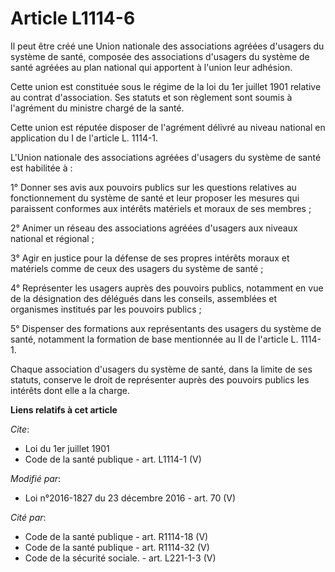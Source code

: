 # Article L1114-6

Il peut être créé une Union nationale des associations agréées d'usagers du système de santé, composée des associations
d'usagers du système de santé agréées au plan national qui apportent à l'union leur adhésion. 

Cette union est constituée sous le régime de la loi du 1er juillet 1901 relative au contrat d'association. Ses statuts et son
règlement sont soumis à l'agrément du ministre chargé de la santé. 

Cette union est réputée disposer de l'agrément délivré au niveau national en application du I de l'article L. 1114-1. 

L'Union nationale des associations agréées d'usagers du système de santé est habilitée à : 

1° Donner ses avis aux pouvoirs publics sur les questions relatives au fonctionnement du système de santé et leur proposer
les mesures qui paraissent conformes aux intérêts matériels et moraux de ses membres ; 

2° Animer un réseau des associations agréées d'usagers aux niveaux national et régional ; 

3° Agir en justice pour la défense de ses propres intérêts moraux et matériels comme de ceux des usagers du système de
santé ; 

4° Représenter les usagers auprès des pouvoirs publics, notamment en vue de la désignation des délégués dans les conseils,
assemblées et organismes institués par les pouvoirs publics ; 

5° Dispenser des formations aux représentants des usagers du système de santé, notamment la formation de base mentionnée au
II de l'article L. 1114-1. 

Chaque association d'usagers du système de santé, dans la limite de ses statuts, conserve le droit de représenter auprès des
pouvoirs publics les intérêts dont elle a la charge.

**Liens relatifs à cet article**

_Cite_:

  - Loi du 1er juillet 1901
  - Code de la santé publique - art. L1114-1 (V)

_Modifié par_:

  - Loi n°2016-1827 du 23 décembre 2016 - art. 70 (V)

_Cité par_:

  - Code de la santé publique - art. R1114-18 (V)
  - Code de la santé publique - art. R1114-32 (V)
  - Code de la sécurité sociale. - art. L221-1-3 (V)
